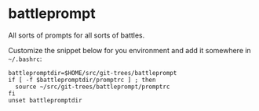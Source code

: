 battleprompt
============

All sorts of prompts for all sorts of battles.

Customize the snippet below for you environment and add it somewhere
in `~/.bashrc`:

    battlepromptdir=$HOME/src/git-trees/battleprompt
    if [ -f $battlepromptdir/promptrc ] ; then
      source ~/src/git-trees/battleprompt/promptrc 
    fi
    unset battlepromptdir



